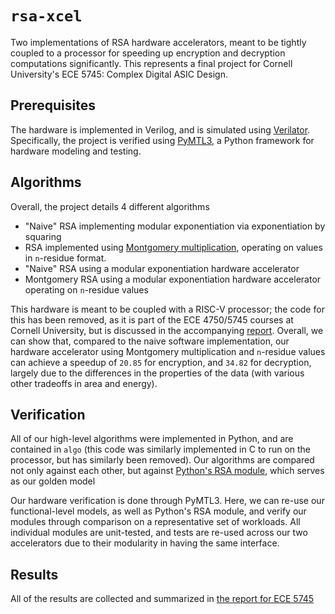 # `rsa-xcel`

Two implementations of RSA hardware accelerators, meant to be tightly coupled to a processor for speeding up encryption and decryption computations significantly. This represents a final project for Cornell University's ECE 5745: Complex Digital ASIC Design.

## Prerequisites

The hardware is implemented in Verilog, and is simulated using [Verilator](https://github.com/verilator/verilator). Specifically, the project is 
verified using [PyMTL3](https://github.com/pymtl/pymtl3), a Python framework for hardware modeling and testing.

## Algorithms

Overall, the project details 4 different algorithms

 - "Naive" RSA implementing modular exponentiation via exponentiation by squaring
 - RSA implemented using [Montgomery multiplication](https://www.ams.org/journals/mcom/1985-44-170/S0025-5718-1985-0777282-X/S0025-5718-1985-0777282-X.pdf), operating on values in `n`-residue format.
 - "Naive" RSA using a modular exponentiation hardware accelerator
 - Montgomery RSA using a modular exponentiation hardware accelerator operating on `n`-residue values

This hardware is meant to be coupled with a RISC-V processor; the code for this has been removed, as it is part of the ECE 4750/5745 courses at Cornell University, but is discussed in the accompanying 
[report](./doc/report.pdf). Overall, we can show that, compared to the naive software implementation, our hardware accelerator using Montgomery multiplication and `n`-residue values can achieve a speedup
of `20.85` for encryption, and `34.82` for decryption, largely due to the differences in the properties of the data (with various other tradeoffs in area and energy).

## Verification

All of our high-level algorithms were implemented in Python, and are contained in `algo` (this code was similarly implemented in C to run on the processor, but has similarly been removed).
Our algorithms are compared not only against each other, but against [Python's RSA module](https://pypi.org/project/rsa/), which serves as our golden model

Our hardware verification is done through PyMTL3. Here, we can re-use our functional-level models, as well as Python's RSA module, and verify our modules through comparison on a representative set of 
workloads. All individual modules are unit-tested, and tests are re-used across our two accelerators due to their modularity in having the same interface.

## Results

All of the results are collected and summarized in [the report for ECE 5745](./doc/report.pdf)
